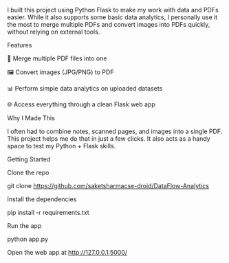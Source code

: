 I built this project using Python Flask to make my work with data and PDFs easier. While it also supports some basic data analytics, I personally use it the most to merge multiple PDFs and convert images into PDFs quickly, without relying on external tools.

Features

📑 Merge multiple PDF files into one

🖼️ Convert images (JPG/PNG) to PDF

📊 Perform simple data analytics on uploaded datasets

🌐 Access everything through a clean Flask web app

Why I Made This

I often had to combine notes, scanned pages, and images into a single PDF. This project helps me do that in just a few clicks. It also acts as a handy space to test my Python + Flask skills.

Getting Started

Clone the repo

git clone https://github.com/saketsharmacse-droid/DataFlow-Analytics


Install the dependencies

pip install -r requirements.txt


Run the app

python app.py


Open the web app at http://127.0.0.1:5000/
